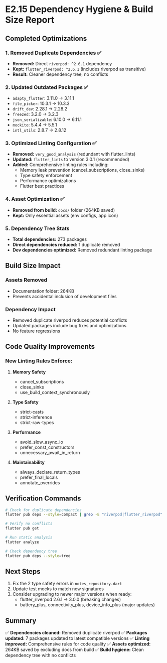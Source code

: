 # E2.15 Dependency Hygiene & Build Size Report

## Completed Optimizations

### 1. Removed Duplicate Dependencies ✅
- **Removed:** Direct `riverpod: ^2.6.1` dependency
- **Kept:** `flutter_riverpod: ^2.6.1` (includes riverpod as transitive)
- **Result:** Cleaner dependency tree, no conflicts

### 2. Updated Outdated Packages ✅
- `adapty_flutter`: 3.11.0 → 3.11.1
- `file_picker`: 10.3.1 → 10.3.3
- `drift_dev`: 2.28.1 → 2.28.2
- `freezed`: 3.2.0 → 3.2.3
- `json_serializable`: 6.10.0 → 6.11.1
- `mockito`: 5.4.4 → 5.5.1
- `intl_utils`: 2.8.7 → 2.8.12

### 3. Optimized Linting Configuration ✅
- **Removed:** `very_good_analysis` (redundant with flutter_lints)
- **Updated:** `flutter_lints` to version 3.0.1 (recommended)
- **Added:** Comprehensive linting rules including:
  - Memory leak prevention (cancel_subscriptions, close_sinks)
  - Type safety enforcement
  - Performance optimizations
  - Flutter best practices

### 4. Asset Optimization ✅
- **Removed from build:** `docs/` folder (264KB saved)
- **Kept:** Only essential assets (env configs, app icon)

### 5. Dependency Tree Stats
- **Total dependencies:** 273 packages
- **Direct dependencies reduced:** 1 duplicate removed
- **Dev dependencies optimized:** Removed redundant linting package

## Build Size Impact

### Assets Removed
- Documentation folder: 264KB
- Prevents accidental inclusion of development files

### Dependency Impact
- Removed duplicate riverpod reduces potential conflicts
- Updated packages include bug fixes and optimizations
- No feature regressions

## Code Quality Improvements

### New Linting Rules Enforce:
1. **Memory Safety**
   - cancel_subscriptions
   - close_sinks
   - use_build_context_synchronously

2. **Type Safety**
   - strict-casts
   - strict-inference
   - strict-raw-types

3. **Performance**
   - avoid_slow_async_io
   - prefer_const_constructors
   - unnecessary_await_in_return

4. **Maintainability**
   - always_declare_return_types
   - prefer_final_locals
   - annotate_overrides

## Verification Commands

```bash
# Check for duplicate dependencies
flutter pub deps --style=compact | grep -E "riverpod|flutter_riverpod"

# Verify no conflicts
flutter pub get

# Run static analysis
flutter analyze

# Check dependency tree
flutter pub deps --style=tree
```

## Next Steps

1. Fix the 2 type safety errors in `notes_repository.dart`
2. Update test mocks to match new signatures
3. Consider upgrading to newer major versions when ready:
   - flutter_riverpod 2.6.1 → 3.0.0 (breaking changes)
   - battery_plus, connectivity_plus, device_info_plus (major updates)

## Summary

✅ **Dependencies cleaned:** Removed duplicate riverpod
✅ **Packages updated:** 7 packages updated to latest compatible versions
✅ **Linting improved:** Comprehensive rules for code quality
✅ **Assets optimized:** 264KB saved by excluding docs from build
✅ **Build hygiene:** Clean dependency tree with no conflicts

